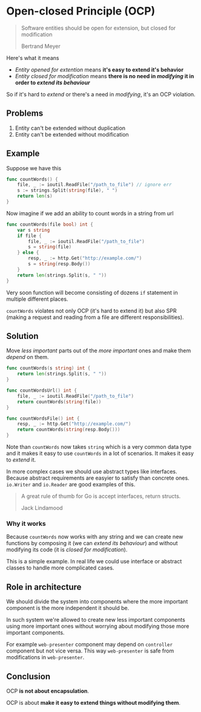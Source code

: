 # Open-closed Principle (OCP)

> Software entities should be open for extension, but closed for modification
>
> Bertrand Meyer

Here's what it means

- _Entity opened for extention_ means **it's easy to extend it's behavior**
- _Entity closed for modification_ means **there is no need in _modifying_ it in order to _extend its behaviour_**

So if it's hard to _extend_ or there's a need in _modifying_, it's an OCP violation.

## Problems

1. Entity can't be extended without duplication
2. Entity can't be extended without modification

## Example

Suppose we have this

```go
func countWords() {
    file, _ := ioutil.ReadFile("/path_to_file") // ignore err
    s := strings.Split(string(file), " ")
    return len(s)
}
```

Now imagine if we add an ability to count words in a string from url

```go
func countWords(file bool) int {
    var s string
    if file {
        file, _ := ioutil.ReadFile("/path_to_file")
        s = string(file)
    } else {
        resp, _ := http.Get("http://example.com/")
        s = string(resp.Body())
    }
    return len(strings.Split(s, " "))
}
```

Very soon function will become consisting of dozens `if` statement in multiple different places.

`countWords` violates not only OCP (it's hard to extend it) but also SPR (making a request and reading from a file are different responsibilities).

## Solution

Move _less important_ parts out of the _more important_ ones and make them _depend_ on them.

```go
func countWords(s string) int {
    return len(strings.Split(s, " "))
}

func countWordsUrl() int {
    file, _ := ioutil.ReadFile("/path_to_file")
    return countWords(string(file))
}

func countWordsFile() int {
    resp, _ := http.Get("http://example.com/")
    return countWords(string(resp.Body()))
}
```

Note than `countWords` now takes `string` which is a very common data type and it makes it easy to use `countWords` in a lot of scenarios. It makes it easy to *extend* it.

In more complex cases we should use abstract types like interfaces. Because abstract requirements are easyier to satisfy than concrete ones. `io.Writer` and `io.Reader` are good examples of this.

> A great rule of thumb for Go is accept interfaces, return structs.
>
> Jack Lindamood

### Why it works

Because `countWords` now works with any string and we can create new functions by composing it (we can _extend its behaviour_) and without modifying its code (it is _closed for modification_).

This is a simple example. In real life we could use interface or abstract classes to handle more complicated cases.

## Role in architecture

We should divide the system into components where the more important component is the more independent it should be.

In such system we're allowed to create new less important components using more important ones without worrying about
modifying those more important components.

For example `web-presenter` component may depend on `controller` component but not vice versa. This way `web-presenter` is safe from modifications in `web-presenter`.

## Conclusion

OCP **is not about encapsulation**.

OCP is about **make it easy to extend things without modifying them**.
